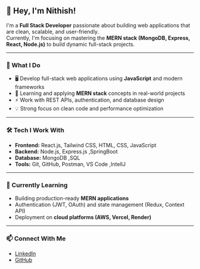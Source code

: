 ## 👋 Hey, I'm Nithish!

I'm a **Full Stack Developer** passionate about building web applications that are clean, scalable, and user-friendly.  
Currently, I'm focusing on mastering the **MERN stack (MongoDB, Express, React, Node.js)** to build dynamic full-stack projects.

---

### 💼 What I Do
- 🖥️ Develop full-stack web applications using **JavaScript** and modern frameworks
- 🌱 Learning and applying **MERN stack** concepts in real-world projects
- ⚡ Work with REST APIs, authentication, and database design
- 💡 Strong focus on clean code and performance optimization

---

### 🛠️ Tech I Work With
- **Frontend:** React.js, Tailwind CSS, HTML, CSS, JavaScript  
- **Backend:** Node.js, Express.js ,SpringBoot
- **Database:** MongoDB ,SQL 
- **Tools:** Git, GitHub, Postman, VS Code ,IntelIJ 

---

### 🌱 Currently Learning
- Building production-ready **MERN applications**
- Authentication (JWT, OAuth) and state management (Redux, Context API)
- Deployment on **cloud platforms (AWS, Vercel, Render)**  

---

### 📫 Connect With Me
- [LinkedIn](https://www.linkedin.com/)  
- [GitHub](https://github.com/)  
